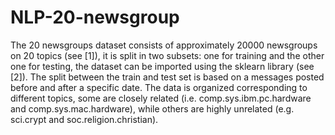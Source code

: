 # NLP-20-newsgroup
The 20 newsgroups dataset consists of approximately 20000 newsgroups on 20 topics (see [1]), it is split in two subsets: one for training and the other one for testing, the dataset can be imported using the sklearn library (see [2]). The split between the train and test set is based on a messages posted before and after a specific date. The data is organized corresponding to different topics, some are closely related (i.e. comp.sys.ibm.pc.hardware and comp.sys.mac.hardware), while others are highly unrelated (e.g. sci.crypt and soc.religion.christian).
